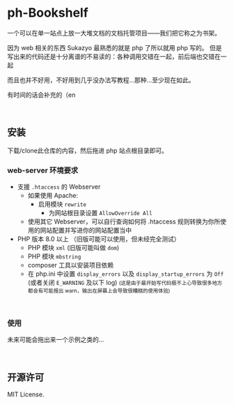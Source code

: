 # ph-Bookshelf

一个可以在单一站点上放一大堆文档的文档托管项目——我们把它称之为书架。

因为 web 相关的东西 Sukazyo 最熟悉的就是 php 了所以就用 php 写的。
但是写出来的代码还是十分离谱的不易读的：各种调用交错在一起，前后端也交错在一起

而且也并不好用，不好用到几乎没办法写教程...那种...至少现在如此。

有时间的话会补充的（en

<br/>

## 安装

下载/clone此仓库的内容，然后拖进 php 站点根目录即可。

### web-server 环境要求

- 支援 `.htaccess` 的 Webserver
  - 如果使用 Apache:
    - 启用模块 `rewrite`
      - 为网站根目录设置 `AllowOverride All`
  - 使用其它 Webserver，可以自行查询如何将 .htaccess 规则转换为你所使用的网站配置并写进你的网站配置当中
- PHP 版本 8.0 以上
  （旧版可能可以使用，但未经完全测试）
  - PHP 模块 `xml` (旧版可能叫做 `dom`)
  - PHP 模块 `mbstring`
  - composer 工具以安装项目依赖
  - 在 php.ini 中设置 `display_errors` 以及 `display_startup_errors` 为 `Off` (或者关闭 `E_WARNING` 及以下 log) <small>(这是由于最开始写代码极不上心导致很多地方都会有可能报出 warn，输出在屏幕上会导致很糟糕的使用体验)</small>

<br/>

### 使用

未来可能会拖出来一个示例之类的...

<br/>

## 开源许可

MIT License.
